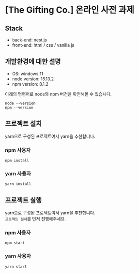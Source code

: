 # [The Gifting Co.] 온라인 사전 과제

## Stack
- back-end: nest.js
- front-end: html / css / vanilla js


## 개발환경에 대한 설명
- OS: windows 11
- node version: 16.13.2
- npm version: 8.1.2

아래의 명령어로 node와 npm 버전을 확인해볼 수 있습니다.
```shell
node --version
npm --version
```

## 프로젝트 설치
yarn으로 구성된 프로젝트여서 yarn을 추천합니다.
### npm 사용자
```shell
npm install
```
### yarn 사용자
```shell
yarn install
```

## 프로젝트 실행
yarn으로 구성된 프로젝트여서 yarn을 추천합니다.  
`프로젝트 설치`를 먼저 진행해주세요.
### npm 사용자
```shell
npm start
```
### yarn 사용자
```shell
yarn start
```
